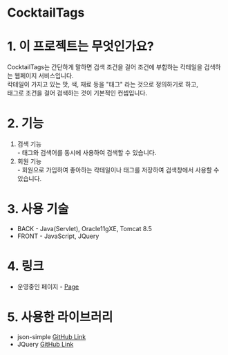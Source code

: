 # CocktailTags
# 1. 이 프로젝트는 무엇인가요?
  CocktailTags는 간단하게 말하면 검색 조건을 걸어 조건에 부합하는 칵테일을 검색하는 웹페이지 서비스입니다. <br>
  칵테일이 가지고 있는 맛, 색, 재료 등을 "태그" 라는 것으로 정의하기로 하고, <br>
  태그로 조건을 걸어 검색하는 것이 기본적인 컨셉입니다.
# 2. 기능
  1. 검색 기능 <br>
    - 태그와 검색어를 동시에 사용하여 검색할 수 있습니다.
  2. 회원 기능 <br>
    - 회원으로 가입하여 좋아하는 칵테일이나 태그를 저장하여 검색창에서 사용할 수 있습니다.
# 3. 사용 기술
  + BACK - Java(Servlet), Oracle11gXE, Tomcat 8.5 <br>
  + FRONT - JavaScript, JQuery
# 4. 링크
  + 운영중인 페이지 - <a href="http://cocktailtags.ga/" target="_blank">Page</a>
# 5. 사용한 라이브러리
  + json-simple <a href="https://github.com/fangyidong/json-simple">GitHub Link</a>
  + JQuery <a href="https://github.com/jquery/jquery">GitHub Link</a>

